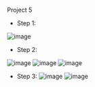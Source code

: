 Project 5


- Step 1:

![image](https://user-images.githubusercontent.com/94152732/168468830-a3930aeb-a64e-4c41-aa71-f8226e3e1e6f.png)

- Step 2:

![image](https://user-images.githubusercontent.com/94152732/168469019-48ddb35d-4b83-42d7-b10f-b7a65983f897.png)
![image](https://user-images.githubusercontent.com/94152732/168469108-701083cb-4924-4e44-92b3-44c068272fb0.png)
![image](https://user-images.githubusercontent.com/94152732/168469365-40a6da9e-75a4-459d-ba66-286cabdb061b.png)

- Step 3:
![image](https://user-images.githubusercontent.com/94152732/168469210-30b569b1-ce72-4829-9aac-cea09b7cea39.png)
![image](https://user-images.githubusercontent.com/94152732/168469346-9fa4285e-e98f-4cb4-af1a-43089a8f8b4e.png)


